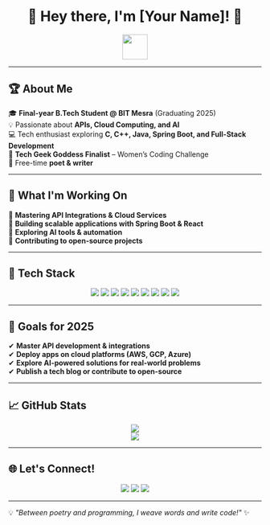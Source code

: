 <h1 align="center">👋 Hey there, I'm [Your Name]! 🚀</h1>

<p align="center">
  <img src="https://media.giphy.com/media/hvRJCLFzcasrR4ia7z/giphy.gif" width="50">
</p>

---

## 🏆 About Me  

🎓 **Final-year B.Tech Student @ BIT Mesra** (Graduating 2025)  
💡 Passionate about **APIs, Cloud Computing, and AI**  
💻 Tech enthusiast exploring **C, C++, Java, Spring Boot, and Full-Stack Development**  
🏅 **Tech Geek Goddess Finalist** – Women’s Coding Challenge  
📝 Free-time **poet & writer**  

---

## 🚀 What I'm Working On  
🔹 **Mastering API Integrations & Cloud Services**  
🔹 **Building scalable applications with Spring Boot & React**  
🔹 **Exploring AI tools & automation**  
🔹 **Contributing to open-source projects**  

---

## 🌟 Tech Stack  

<p align="center">
  <img src="https://img.shields.io/badge/C-00599C?style=for-the-badge&logo=c&logoColor=white">
  <img src="https://img.shields.io/badge/C++-00599C?style=for-the-badge&logo=c%2B%2B&logoColor=white">
  <img src="https://img.shields.io/badge/Java-ED8B00?style=for-the-badge&logo=java&logoColor=white">
  <img src="https://img.shields.io/badge/Spring%20Boot-6DB33F?style=for-the-badge&logo=spring&logoColor=white">
  <img src="https://img.shields.io/badge/React-61DAFB?style=for-the-badge&logo=react&logoColor=black">
  <img src="https://img.shields.io/badge/MySQL-4479A1?style=for-the-badge&logo=mysql&logoColor=white">
  <img src="https://img.shields.io/badge/AWS-232F3E?style=for-the-badge&logo=amazon-aws&logoColor=white">
  <img src="https://img.shields.io/badge/Docker-2496ED?style=for-the-badge&logo=docker&logoColor=white">
  <img src="https://img.shields.io/badge/GitHub-100000?style=for-the-badge&logo=github&logoColor=white">
</p>

---

 

## 🎯 Goals for 2025 
✔ **Master API development & integrations**  
✔ **Deploy apps on cloud platforms (AWS, GCP, Azure)**  
✔ **Explore AI-powered solutions for real-world problems**  
✔ **Publish a tech blog or contribute to open-source**  

---

## 📈 GitHub Stats  

<p align="center">
  <img src="https://github-readme-streak-stats.herokuapp.com/?user=your-github-username&theme=radical" />
  <br>
  <img src="https://github-readme-stats.vercel.app/api?username=your-github-username&show_icons=true&theme=tokyonight" />
</p>

---

## 🌐 Let's Connect!  

<p align="center">
  <a href="https://linkedin.com/in/your-profile"><img src="https://img.shields.io/badge/LinkedIn-blue?style=for-the-badge&logo=linkedin"></a>
  <a href="https://your-portfolio-link"><img src="https://img.shields.io/badge/Portfolio-000?style=for-the-badge&logo=vercel&logoColor=white"></a>
  <a href="mailto:your-email@gmail.com"><img src="https://img.shields.io/badge/Email-D14836?style=for-the-badge&logo=gmail&logoColor=white"></a>
</p>

---

💡 *"Between poetry and programming, I weave words and write code!"* ✨  
